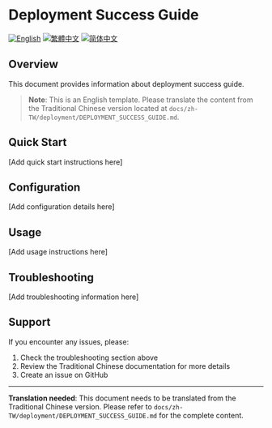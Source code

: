 # Deployment Success Guide

[![English](https://img.shields.io/badge/Language-English-blue)](DEPLOYMENT_SUCCESS_GUIDE.md)
[![繁體中文](https://img.shields.io/badge/Language-繁體中文-red)](../zh-TW/deployment/DEPLOYMENT_SUCCESS_GUIDE.md)
[![简体中文](https://img.shields.io/badge/Language-简体中文-green)](../zh-CN/deployment/DEPLOYMENT_SUCCESS_GUIDE.md)

## Overview

This document provides information about deployment success guide.

> **Note**: This is an English template. Please translate the content from the Traditional Chinese version located at `docs/zh-TW/deployment/DEPLOYMENT_SUCCESS_GUIDE.md`.

## Quick Start

[Add quick start instructions here]

## Configuration

[Add configuration details here]

## Usage

[Add usage instructions here]

## Troubleshooting

[Add troubleshooting information here]

## Support

If you encounter any issues, please:
1. Check the troubleshooting section above
2. Review the Traditional Chinese documentation for more details
3. Create an issue on GitHub

---

**Translation needed**: This document needs to be translated from the Traditional Chinese version. Please refer to `docs/zh-TW/deployment/DEPLOYMENT_SUCCESS_GUIDE.md` for the complete content.